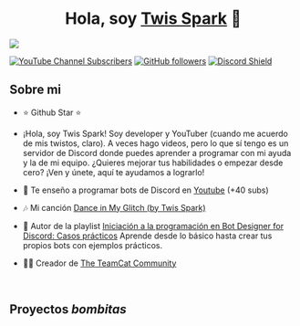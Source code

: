 <div align="center">
<h1 align="center">Hola, soy <a href="https://youtube.com/@twisspark_bdfd">Twis Spark</a> 👋</h1>
</div>
<img src="https://i.imgur.com/HUiHhCN.png">

[![YouTube Channel Subscribers](https://img.shields.io/youtube/channel/subscribers/UCN6-QGcmrIzLlaJ9LWry--w
)](https://m.youtube.com/@TwisSpark_Bdfd)
[![GitHub followers](https://img.shields.io/github/followers/TwisSpark
)](https://github.com/TwisSpark)
[![Discord Shield](https://camo.githubusercontent.com/d3ce956c2dfae2b1772e70008652113d8559e3f40f8c19955eeb1c68b3fc4046/68747470733a2f2f696d672e736869656c64732e696f2f62616467652f446973636f72642d3732383944413f7374796c653d666c61742d737175617265266c6f676f3d646973636f7264266c6f676f436f6c6f723d7768697465)](https://discord.gg/xqFh9XzHt7)

## Sobre mi

- ⭐ Github Star ⭐ 
- ¡Hola, soy Twis Spark! Soy developer y YouTuber (cuando me acuerdo de mis twistos, claro). A veces hago videos, pero lo que sí tengo es un servidor de Discord donde puedes aprender a programar con mi ayuda y la de mi equipo. ¿Quieres mejorar tus habilidades o empezar desde cero? ¡Ven y únete, aquí te ayudamos a lograrlo!
  
- 🎥 Te enseño a programar bots de Discord en [Youtube](https://youtube.com/@twisspark_bdfd?si=UQIS-n_T8KbB0WDa) (+40 subs)
- 🎶 Mi canción [Dance in My Glitch (by Twis Spark)](https://youtu.be/2iiDZ_vr0wg?si=U8RST5xHIx1YhLKy)
- 📗 Autor de la playlist [Iniciación a la programación en Bot Designer for Discord: Casos prácticos](https://youtube.com/playlist?list=PL7GWV_kobZSTkfj-Wf5fGZ3NwjstG3ayi&si=ZmvM9ItXSEDsHjzg) Aprende desde lo básico hasta crear tus propios bots con ejemplos prácticos.
- 🧑‍🏫 Creador de [The TeamCat Community](https://discord.gg/xqFh9XzHt7)
<br>

## Proyectos *bombitas*

